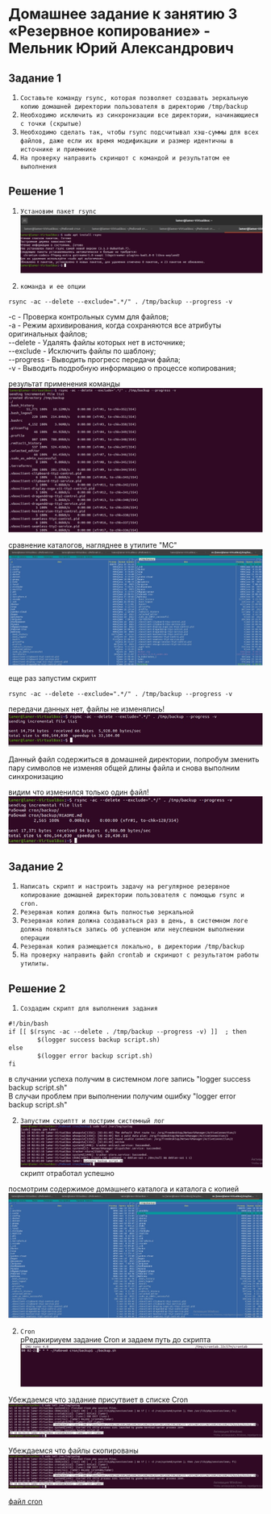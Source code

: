 # Домашнее задание к занятию 3 «Резервное копирование» - Мельник Юрий Александрович


## Задание 1


1. `Составьте команду rsync, которая позволяет создавать зеркальную копию домашней директории пользователя в директорию /tmp/backup`
2. `Необходимо исключить из синхронизации все директории, начинающиеся с точки (скрытые)`
3. `Необходимо сделать так, чтобы rsync подсчитывал хэш-суммы для всех файлов, даже если их время модификации и размер идентичны в источнике и приемнике`
4. `На проверку направить скриншот с командой и результатом ее выполнения`

 
## Решение 1
1. `Установим пакет rsync`  
![alt text](https://github.com/ysatii/backup/blob/main/img/image1.jpg)  

2. `команда и ее опции`  
```
rsync -ac --delete --exclude=".*/" . /tmp/backup --progress -v
```
-c - Проверка контрольных сумм для файлов;  
-a - Режим архивирования, когда сохраняются все атрибуты оригинальных файлов;  
--delete - Удалять файлы которых нет в источнике;  
--exclude - Исключить файлы по шаблону;  
--progress - Выводить прогресс передачи файла;  
-v - Выводить подробную информацию о процессе копирования;  

результат применения команды
![alt text](https://github.com/ysatii/backup/blob/main/img/image1_1.jpg)  

сравнение каталогов, нагляднее в утилите "MC"
![alt text](https://github.com/ysatii/backup/blob/main/img/image1_2.jpg) 

еще раз запустим скрипт 
```
rsync -ac --delete --exclude=".*/" . /tmp/backup --progress -v
```
передачи данных нет, файлы не изменялись!
![alt text](https://github.com/ysatii/backup/blob/main/img/image1_3.jpg) 

Данный файл содержиться в домашней директории, попробум зменить пару символов не изменяя общей длины  файла
и снова выполним синхронизацию 

видим что изменился только один файл!
![alt text](https://github.com/ysatii/backup/blob/main/img/image1_4.jpg) 
 

 
## Задание 2
1. `Написать скрипт и настроить задачу на регулярное резервное копирование домашней директории пользователя с помощью rsync и cron.` 
2. `Резервная копия должна быть полностью зеркальной`
3. `Резервная копия должна создаваться раз в день, в системном логе должна появляться запись об успешном или неуспешном выполнении операции`
4. `Резервная копия размещается локально, в директории /tmp/backup`
5. `На проверку направить файл crontab и скриншот с результатом работы утилиты.`
  
 



## Решение 2

1. `Создадим скрипт для выполнения задания`  
```
#!/bin/bash
if [[ $(rsync -ac --delete . /tmp/backup --progress -v) ]]  ; then
        $(logger success backup script.sh)
else
        $(logger error backup script.sh)
fi
```

в случании успеха получим в системном логе запись "logger success backup script.sh"  
В случаи проблем при выполнении получим ошибку "logger error backup script.sh"  

2. `Запустим скриптт и пострим системный лог`  
![alt text](https://github.com/ysatii/backup/blob/main/img/image2.jpg)   
скрипт отработал успешно   

посмотрим содержимое домашнего каталога и каталога с копией  
![alt text](https://github.com/ysatii/backup/blob/main/img/image2_1.jpg)   

2. `Cron`  
рРедакириуем задание Cron и задаем путь до скрипта  
![alt text](https://github.com/ysatii/backup/blob/main/img/image2_2.jpg)   

Убеждаемся что задание присутвиет в списке Cron  
![alt text](https://github.com/ysatii/backup/blob/main/img/image2_3.jpg)   

Убеждаемся что файлы скопированы  
![alt text](https://github.com/ysatii/backup/blob/main/img/image2_3.jpg)   

[файл cron](https://github.com/ysatii/backup/blob/main/crontabs/lamer)

